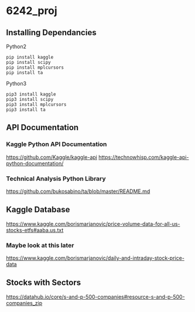 # 6242_proj

## Installing Dependancies
Python2
```
pip install kaggle
pip install scipy
pip install mplcursors
pip install ta
```
Python3
```
pip3 install kaggle
pip3 install scipy
pip3 install mplcursors
pip3 install ta
```

## API Documentation
### Kaggle Python API Documentation
https://github.com/Kaggle/kaggle-api
https://technowhisp.com/kaggle-api-python-documentation/

### Technical Analysis Python Library
https://github.com/bukosabino/ta/blob/master/README.md

## Kaggle Database
https://www.kaggle.com/borismarjanovic/price-volume-data-for-all-us-stocks-etfs#aaba.us.txt

### Maybe look at this later
https://www.kaggle.com/borismarjanovic/daily-and-intraday-stock-price-data

## Stocks with Sectors
https://datahub.io/core/s-and-p-500-companies#resource-s-and-p-500-companies_zip
